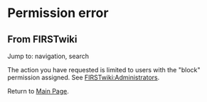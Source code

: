 # Permission error

## From FIRSTwiki

Jump to: navigation, search

The action you have requested is limited to users with the "block" permission assigned. See [FIRSTwiki:Administrators](FIRSTwiki:Administrators "FIRSTwiki:Administrators").

Return to [Main Page](Main_Page "Main Page").
